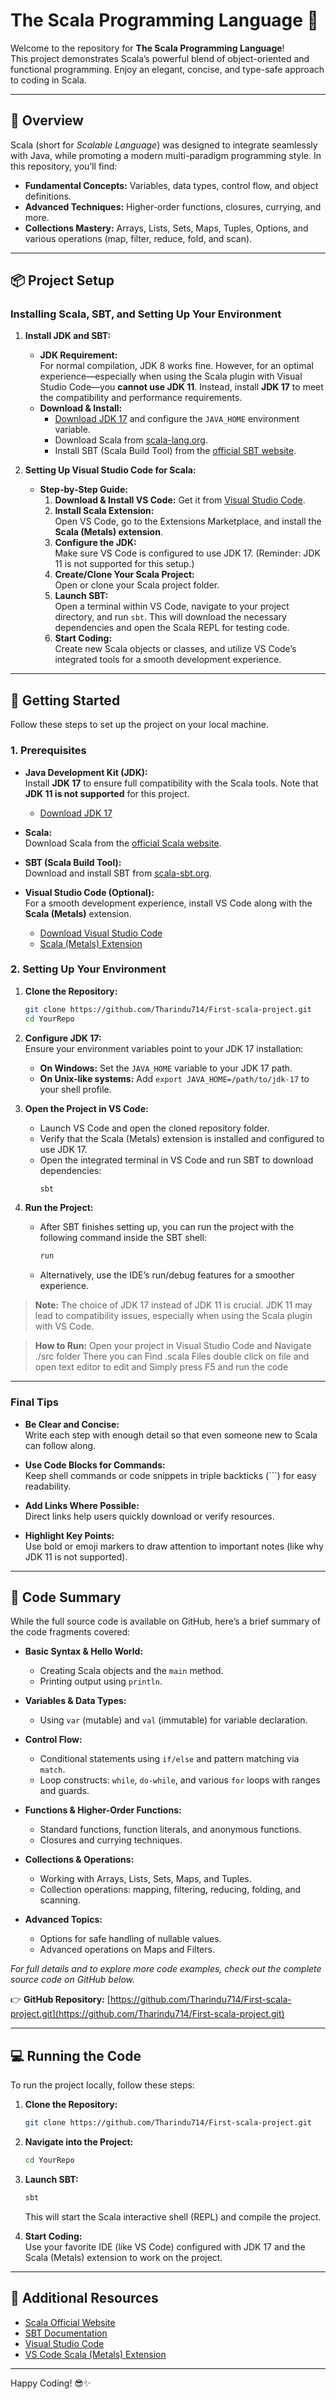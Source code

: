 # The Scala Programming Language 🚀

Welcome to the repository for **The Scala Programming Language**!  
This project demonstrates Scala’s powerful blend of object-oriented and functional programming. Enjoy an elegant, concise, and type-safe approach to coding in Scala.

---

## 📜 Overview

Scala (short for *Scalable Language*) was designed to integrate seamlessly with Java, while promoting a modern multi-paradigm programming style. In this repository, you’ll find:
- **Fundamental Concepts:** Variables, data types, control flow, and object definitions.
- **Advanced Techniques:** Higher-order functions, closures, currying, and more.
- **Collections Mastery:** Arrays, Lists, Sets, Maps, Tuples, Options, and various operations (map, filter, reduce, fold, and scan).

---

## 📦 Project Setup

### Installing Scala, SBT, and Setting Up Your Environment

1. **Install JDK and SBT:**
   - **JDK Requirement:**  
     For normal compilation, JDK 8 works fine. However, for an optimal experience—especially when using the Scala plugin with Visual Studio Code—you **cannot use JDK 11**. Instead, install **JDK 17** to meet the compatibility and performance requirements.
   - **Download & Install:**
     - [Download JDK 17](https://www.oracle.com/java/technologies/javase/jdk17-archive-downloads.html) and configure the `JAVA_HOME` environment variable.
     - Download Scala from [scala-lang.org](https://www.scala-lang.org).
     - Install SBT (Scala Build Tool) from the [official SBT website](https://www.scala-sbt.org).

2. **Setting Up Visual Studio Code for Scala:**
   - **Step-by-Step Guide:**
     1. **Download & Install VS Code:** Get it from [Visual Studio Code](https://code.visualstudio.com/).
     2. **Install Scala Extension:**  
        Open VS Code, go to the Extensions Marketplace, and install the **Scala (Metals) extension**.
     3. **Configure the JDK:**  
        Make sure VS Code is configured to use JDK 17. (Reminder: JDK 11 is not supported for this setup.)
     4. **Create/Clone Your Scala Project:**  
        Open or clone your Scala project folder.
     5. **Launch SBT:**  
        Open a terminal within VS Code, navigate to your project directory, and run `sbt`. This will download the necessary dependencies and open the Scala REPL for testing code.
     6. **Start Coding:**  
        Create new Scala objects or classes, and utilize VS Code’s integrated tools for a smooth development experience.
---

## 🚀 Getting Started

Follow these steps to set up the project on your local machine.

### 1. Prerequisites

- **Java Development Kit (JDK):**  
  Install **JDK 17** to ensure full compatibility with the Scala tools. Note that **JDK 11 is not supported** for this project.
  - [Download JDK 17](https://www.oracle.com/java/technologies/javase/jdk17-archive-downloads.html)
  
- **Scala:**  
  Download Scala from the [official Scala website](https://www.scala-lang.org).

- **SBT (Scala Build Tool):**  
  Download and install SBT from [scala-sbt.org](https://www.scala-sbt.org).

- **Visual Studio Code (Optional):**  
  For a smooth development experience, install VS Code along with the **Scala (Metals)** extension.
  - [Download Visual Studio Code](https://code.visualstudio.com)
  - [Scala (Metals) Extension](https://marketplace.visualstudio.com/items?itemName=scalameta.metals)

### 2. Setting Up Your Environment

1. **Clone the Repository:**
    ```bash
    git clone https://github.com/Tharindu714/First-scala-project.git
    cd YourRepo
    ```

2. **Configure JDK 17:**  
   Ensure your environment variables point to your JDK 17 installation:
   - **On Windows:** Set the `JAVA_HOME` variable to your JDK 17 path.
   - **On Unix-like systems:** Add `export JAVA_HOME=/path/to/jdk-17` to your shell profile.

3. **Open the Project in VS Code:**
   - Launch VS Code and open the cloned repository folder.
   - Verify that the Scala (Metals) extension is installed and configured to use JDK 17.
   - Open the integrated terminal in VS Code and run SBT to download dependencies:
      ```bash
      sbt
      ```

4. **Run the Project:**
   - After SBT finishes setting up, you can run the project with the following command inside the SBT shell:
      ```bash
      run
      ```
   - Alternatively, use the IDE’s run/debug features for a smoother experience.

> **Note:** The choice of JDK 17 instead of JDK 11 is crucial. JDK 11 may lead to compatibility issues, especially when using the Scala plugin with VS Code.

> **How to Run:** Open your project in Visual Studio Code and Navigate ./src folder There you can Find .scala Files double click on file and open text editor to edit and Simply press F5 and run the code

---

### Final Tips

- **Be Clear and Concise:**  
  Write each step with enough detail so that even someone new to Scala can follow along.

- **Use Code Blocks for Commands:**  
  Keep shell commands or code snippets in triple backticks (\`\`\`) for easy readability.

- **Add Links Where Possible:**  
  Direct links help users quickly download or verify resources.

- **Highlight Key Points:**  
  Use bold or emoji markers to draw attention to important notes (like why JDK 11 is not supported).

---

## 🔧 Code Summary

While the full source code is available on GitHub, here’s a brief summary of the code fragments covered:

- **Basic Syntax & Hello World:**  
  - Creating Scala objects and the `main` method.
  - Printing output using `println`.

- **Variables & Data Types:**  
  - Using `var` (mutable) and `val` (immutable) for variable declaration.
  
- **Control Flow:**  
  - Conditional statements using `if/else` and pattern matching via `match`.
  - Loop constructs: `while`, `do-while`, and various `for` loops with ranges and guards.

- **Functions & Higher-Order Functions:**  
  - Standard functions, function literals, and anonymous functions.
  - Closures and currying techniques.

- **Collections & Operations:**  
  - Working with Arrays, Lists, Sets, Maps, and Tuples.
  - Collection operations: mapping, filtering, reducing, folding, and scanning.

- **Advanced Topics:**  
  - Options for safe handling of nullable values.
  - Advanced operations on Maps and Filters.

_For full details and to explore more code examples, check out the complete source code on GitHub below._

👉 **GitHub Repository:** [https://github.com/Tharindu714/First-scala-project.git](https://github.com/Tharindu714/First-scala-project.git)

---

## 💻 Running the Code

To run the project locally, follow these steps:

1. **Clone the Repository:**
    ```bash
    git clone https://github.com/Tharindu714/First-scala-project.git
    ```

2. **Navigate into the Project:**
    ```bash
    cd YourRepo
    ```

3. **Launch SBT:**
    ```bash
    sbt
    ```
    This will start the Scala interactive shell (REPL) and compile the project.

4. **Start Coding:**  
   Use your favorite IDE (like VS Code) configured with JDK 17 and the Scala (Metals) extension to work on the project.
---

## 🔗 Additional Resources

- [Scala Official Website](https://www.scala-lang.org)
- [SBT Documentation](https://www.scala-sbt.org)
- [Visual Studio Code](https://code.visualstudio.com)
- [VS Code Scala (Metals) Extension](https://marketplace.visualstudio.com/items?itemName=scalameta.metals)

---

Happy Coding! 😎✨
